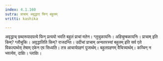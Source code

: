 ```yaml
---
index: 4.1.160
sutra: प्राचाम् अवृद्धात् फिन् बहुलम्
vritti: kashika

---
```

अवृद्धाच् छब्दरूपादपत्ये फिन् प्रत्ययो भवति बहुलं प्राचां मतेन। ग्लुचुकायनिः। अहिचुम्बकायनिः। प्राचाम् इति किम्? ग्लौचुकिः। अवृद्धातिति किम्? राजदन्तिः। उदीचां प्राचाम् अन्यतरस्यां बहुलम् इति सर्व एते विकल्पार्थस् तेषाम् एकेन एव सिध्यति। तत्र आचार्यग्रहणं पूजार्थम्। बहुलग्रहणम् वैचित्र्यार्थम्। कव्चिन् न भवत्येव, दाक्षिः। प्लाक्षिः।